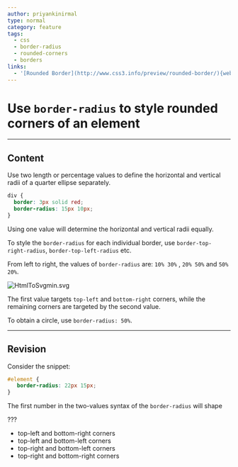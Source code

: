 ```yaml
---
author: priyankinirmal
type: normal
category: feature
tags:
  - css
  - border-radius
  - rounded-corners
  - borders
links:
  - '[Rounded Border](http://www.css3.info/preview/rounded-border/){website}'
---
```


# Use `border-radius` to style rounded corners of an element


---

## Content

Use two length or percentage values to define the horizontal and vertical radii of a quarter ellipse separately.

```css
div {
  border: 3px solid red;
  border-radius: 15px 10px;
}
```

Using one value will determine the horizontal and vertical radii equally.

To style the `border-radius` for each individual border, use `border-top-right-radius`, `border-top-left-radius` etc.

From left to right, the values of `border-radius` are: `10% 30%` , `20% 50%` and `50% 20%`.

![HtmlToSvgmin.svg](https://img.enkipro.com/5c9095310f0c5d1472cf1cbaae57b55c.png)

The first value targets `top-left` and `bottom-right` corners, while the remaining corners are targeted by the second value.

To obtain a circle, use `border-radius: 50%`.


---

## Revision

Consider the snippet:

```css
#element {
   border-radius: 22px 15px;
}
```

The first number in the two-values syntax of the `border-radius` will shape

???

- top-left and bottom-right corners
- top-left and bottom-left corners
- top-right and bottom-left corners
- top-right and bottom-right corners
